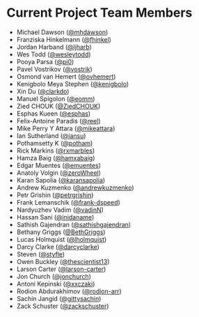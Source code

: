# Current Project Team Members

* Michael Dawson ([@mhdawson](https://github.com/mhdawson))
* Franziska Hinkelmann ([@fhinkel](https://github.com/fhinkel))
* Jordan Harband ([@ljharb](https://github.com/ljharb))
* Wes Todd ([@wesleytodd](https://github.com/wesleytodd))
* Pooya Parsa ([@pi0](https://github.com/pi0))
* Pavel Vostrikov ([@vostrik](https://github.com/vostrik))
* Osmond van Hemert ([@ovhemert](https://github.com/ovhemert))
* Kenigbolo Meya Stephen ([@kenigbolo](https://github.com/kenigbolo))
* Xin Du ([@clarkdo](https://github.com/clarkdo))
* Manuel Spigolon ([@eomm](https://github.com/Eomm))
* Zied CHOUK ([@ZiedCHOUK](https://github.com/ZiedCHOUK))
* Esphas Kueen ([@esphas](https://github.com/esphas))
* Felix-Antoine Paradis ([@reel](https://github.com/reel))
* Mike Perry Y Attara ([@mikeattara](https://github.com/mikeattara))
* Ian Sutherland ([@iansu](https://github.com/iansu))
* Pothamsetty K ([@potham](https://github.com/potham))
* Rick Markins ([@rxmarbles](https://github.com/rxmarbles))
* Hamza Baig ([@hamxabaig](https://github.com/hamxabaig))
* Edgar Muentes ([@emuentes](https://github.com/emuentes))
* Anatoly Volgin ([@zeroWheel](https://github.com/zeroWheel))
* Karan Sapolia ([@karansapolia](https://github.com/karansapolia))
* Andrew Kuzmenko ([@andrewkuzmenko](https://github.com/andrewkuzmenko))
* Petr Grishin ([@petrgrishin](https://github.com/petrgrishin))
* Frank Lemanschik ([@frank-dspeed](https://github.com/frank-dspeed))
* Nardyuzhev Vadim ([@vadinN](https://github.com/vadinN))
* Hassan Sani ([@inidaname](https://github.com/inidaname))
* Sathish Gajendran ([@sathishgajendran](https://github.com/sathishgajendran))
* Bethany Griggs ([@BethGriggs](https://github.com/bethgriggs))
* Lucas Holmquist ([@lholmquist](https://github.com/lholmquist))
* Darcy Clarke ([@darcyclarke](https://github.com/darcyclarke))
* Steven ([@styfle](https://github.com/styfle))
* Owen Buckley ([@thescientist13](https://github.com/thescientist13))
* Larson Carter ([@larson-carter](https://github.com/larson-carter))
* Jon Church ([@jonchurch](https://github.com/jonchurch))
* Antoni Kepinski ([@xxczaki](https://github.com/xxczaki))
* Rodion Abdurakhimov ([@rodion-arr](https://github.com/rodion-arr))
* Sachin Jangid ([@gittysachin](https://github.com/gittysachin))
* Zack Schuster ([@zackschuster](https://github.com/zackschuster))
